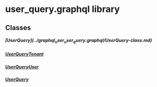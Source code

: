 


# user_query.graphql library











## Classes

##### [User$Query](../graphql_user_user_query.graphql/User$Query-class.md)



 


##### [User$Query$Tenant](../graphql_user_user_query.graphql/User$Query$Tenant-class.md)



 


##### [User$Query$User](../graphql_user_user_query.graphql/User$Query$User-class.md)



 


##### [UserQuery](../graphql_user_user_query.graphql/UserQuery-class.md)



 















